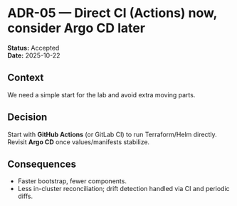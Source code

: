 # ADR-05 — Direct CI (Actions) now, consider Argo CD later

**Status:** Accepted  
**Date:** 2025-10-22

## Context
We need a simple start for the lab and avoid extra moving parts.

## Decision
Start with **GitHub Actions** (or GitLab CI) to run Terraform/Helm directly. Revisit **Argo CD** once values/manifests stabilize.

## Consequences
- Faster bootstrap, fewer components.
- Less in-cluster reconciliation; drift detection handled via CI and periodic diffs.
